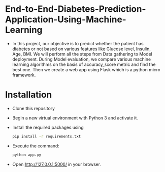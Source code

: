 # End-to-End-Diabetes-Prediction-Application-Using-Machine-Learning
- In this project, our objective is to predict whether the patient has diabetes or not based on various features like Glucose level, Insulin, Age, BMI. We will perform all the steps from Data gathering to Model deployment. During Model evaluation, we compare various machine learning algorithms on the basis of accuracy_score metric and find the best one. Then we create a web app using Flask which is a python micro framework.


# Installation
- Clone this repository 

- Begin a new virtual environment with Python 3 and activate it.

- Install the required packages using 
    ```bash
    pip install -r requirements.txt
    ```
- Execute the command: 
    ```bash 
    python app.py
    ```

- Open http://127.0.0.1:5000/ in your browser.